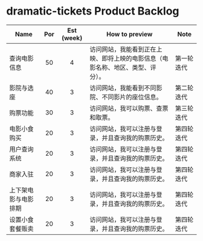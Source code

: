 # dramatic-tickets Product Backlog

| Name | Por | Est (week) | How to preview | Note |
|------|:---:|:----------:|----------------|------|
|查询电影信息|50|4|访问网站，我能看到正在上映、即将上映的电影信息（电影名称、地区、类型、评分）。|第一轮迭代|
|影院与选座|40|3|访问网站，我能看到不同影院、不同影片的座位信息。|第二轮迭代|
|购票功能|30|3|访问网站，我可以购票、查票和取票。|第三轮迭代|
|电影小食购买|20|3|访问网站，我可以注册与登录，并且查询我的购票历史。|第四轮迭代|
|用户查询系统|20|3|访问网站，我可以注册与登录，并且查询我的购票历史。|第四轮迭代|
|商家入驻|20|3|访问网站，我可以注册与登录，并且查询我的购票历史。|第四轮迭代|
|上下架电影与电影排期|20|3|访问网站，我可以注册与登录，并且查询我的购票历史。|第四轮迭代|
|设置小食套餐贩卖|20|3|访问网站，我可以注册与登录，并且查询我的购票历史。|第四轮迭代|
